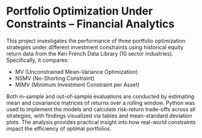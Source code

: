 # Portfolio Optimization Under Constraints – Financial Analytics

This project investigates the performance of three portfolio optimization strategies under different investment constraints using historical equity return data from the Ken French Data Library (10 sector industries). Specifically, it compares:

- MV (Unconstrained Mean-Variance Optimization)
- NSMV (No-Shorting Constraint)
- MIMV (Minimum Investment Constraint per Asset)

Both in-sample and out-of-sample evaluations are conducted by estimating mean and covariance matrices of returns over a rolling window. Python was used to implement the models and calculate risk-return trade-offs across all strategies, with findings visualized via tables and mean-standard deviation plots. The analysis provides practical insight into how real-world constraints impact the efficiency of optimal portfolios.
